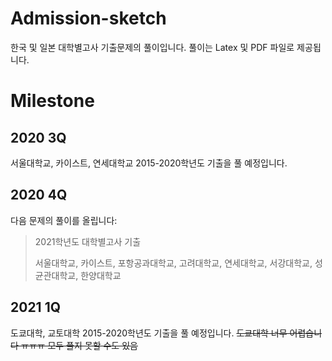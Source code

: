 # Admission-sketch


한국 및 일본 대학별고사 기출문제의 풀이입니다. 풀이는 Latex 및 PDF 파일로 제공됩니다.


# Milestone



## 2020 3Q



서울대학교, 카이스트, 연세대학교 2015-2020학년도 기출을 풀 예정입니다.



## 2020 4Q



다음 문제의 풀이를 올립니다:



> 2021학년도 대학별고사 기출
>
> 서울대학교, 카이스트, 포항공과대학교, 고려대학교, 연세대학교, 서강대학교, 성균관대학교, 한양대학교

## 2021 1Q

도쿄대학, 교토대학 2015-2020학년도 기출을 풀 예정입니다.
~~도쿄대학 너무 어렵습니다 ㅠㅠㅠ 모두 풀지 못할 수도 있음~~
